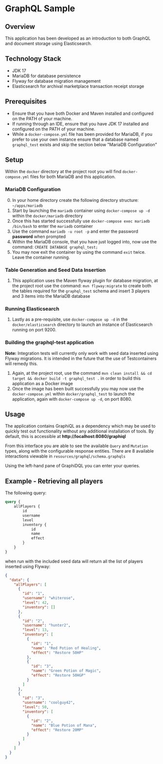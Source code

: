 # GraphQL Sample

## Overview

This application has been developed as an introduction to both GraphQL and document storage using Elasticsearch.

## Technology Stack

- JDK 17
- MariaDB for database persistence
- Flyway for database migration management
- Elasticsearch for archival marketplace transaction receipt storage

## Prerequisites

- Ensure that you have both Docker and Maven installed and configured on the PATH of your machine.
- If running through an IDE, ensure that you have JDK 17 installed and configured on the PATH of your machine.
- While a `docker-compose.yml` file has been provided for MariaDB, if you prefer to use your own instance ensure that
a database named `graphql_test` exists and skip the section below "MariaDB Configuration"

## Setup

Within the `docker` directory at the project root you will find `docker-compose.yml` files for both MariaDB and this
application.

### MariaDB Configuration

0) In your home directory create the following directory structure: `~/apps/mariadb`
1) Start by launching the `mariadb` container using `docker-compose up -d` within the `docker/mariadb` directory
2) Once this has started successfully use `docker-compose exec mariadb /bin/bash` to enter the `mariadb` container
3) Use the command `mariadb -u root -p` and enter the password **password** when prompted
4) Within the MariaDB console, that you have just logged into, now use the command: `CREATE DATABASE graphql_test;`
5) You may now exit the container by using the command `exit` twice. Leave the container running.

### Table Generation and Seed Data Insertion

1) This application uses the Maven flyway plugin for database migration, at the project root use the command:
   `mvn flyway:migrate` to create both the tables required for the `graphql_test` schema and insert 3 players and 3
   items
   into the MariaDB database

### Running Elasticsearch

1) Lastly as a pre-requisite, use `docker-compose up -d` in the `docker/elasticsearch` directory to launch an instance
   of Elasticsearch running on port 9200. 

### Building the graphql-test application

**Note:**  Integration tests will currently only work with seed data inserted using Flyway migrations. It is intended
in the future that the use of Testcontainers will remedy this. 

1) Again, at the project root, use the command `mvn clean install && cd target && docker build -t graphql_test .` in 
   order to build this application as a Docker image
2) Once the image has been built successfully you may now use the `docker-compose.yml` within `docker/graphql_test` to
   launch the application, again with `docker-compose up -d`, on port 8080.

## Usage

The application contains GraphiQL as a dependency which may be used to quickly test out functionality without any
additional installation of tools. By default, this is accessible at **http://localhost:8080/graphiql**

From this interface you are able to see the available `Query` and `Mutation` types, along with the configurable response
entities. There are 8 available interactions viewable in `resources/graphql/schema.graphqls`

Using the left-hand pane of GraphiDQL you can enter your queries.

## Example - Retrieving all players 

The following query:

```graphql
query {
    allPlayers {
        id
        username
        level
        inventory {
            id
            name
            effect
        }
    }
}
```

when run with the included seed data will return all the list of players inserted using Flyway:

```json
{
  "data": {
    "allPlayers": [
      {
        "id": "1",
        "username": "whiterose",
        "level": 42,
        "inventory": []
      },
      {
        "id": "2",
        "username": "hunter2",
        "level": 13,
        "inventory": [
          {
            "id": "1",
            "name": "Red Potion of Healing",
            "effect": "Restore 50HP"
          },
          {
            "id": "3",
            "name": "Green Potion of Magic",
            "effect": "Restore 50HGP"
          }
        ]
      },
      {
        "id": "3",
        "username": "coolguy42",
        "level": 50,
        "inventory": [
          {
            "id": "2",
            "name": "Blue Potion of Mana",
            "effect": "Restore 20MP"
          }
        ]
      }
    ]
  }
}
```